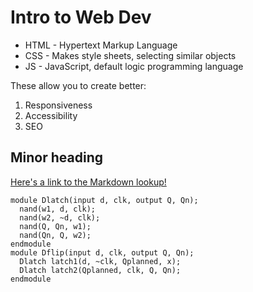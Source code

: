 # Intro to Web Dev

* HTML - Hypertext Markup Language
* CSS - Makes style sheets, selecting similar objects
* JS - JavaScript, default logic programming language

These allow you to create better:
1. Responsiveness
2. Accessibility
3. SEO

## Minor heading

[Here's a link to the Markdown lookup!](https://markdownlivepreview.com/)

```
module Dlatch(input d, clk, output Q, Qn);
  nand(w1, d, clk);
  nand(w2, ~d, clk);
  nand(Q, Qn, w1);
  nand(Qn, Q, w2);
endmodule
module Dflip(input d, clk, output Q, Qn);
  Dlatch latch1(d, ~clk, Qplanned, x);
  Dlatch latch2(Qplanned, clk, Q, Qn);
endmodule
```
